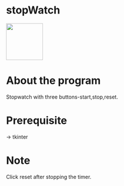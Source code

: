 # stopWatch

<img src="https://cdn.jsdelivr.net/gh/devicons/devicon/icons/python/python-original-wordmark.svg" width="100" height="100"/>

# About the program

Stopwatch with three buttons-start,stop,reset.

# Prerequisite

-> tkinter

# Note

Click reset after stopping the timer.
